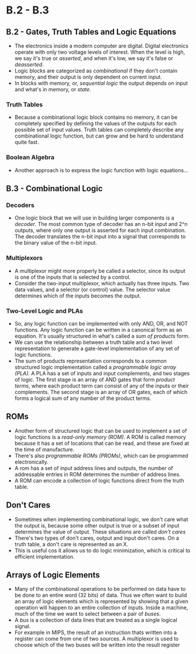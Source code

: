 # B.2 - B.3

## B.2 - Gates, Truth Tables and Logic Equations

- The electronics inside a modern computer are digital. Digital electronics operate with only two voltage levels of interest. When the level is high, we say it's true or _asserted_, and when it's low, we say it's false or _deasserted_.
- Logic blocks are categorized as _combinational_ if they don't contain memory, and their output is only dependent on current input.
- In blocks with memory, or, _sequential logic_ the output depends on input and what's in memory, or _state_.

### Truth Tables

- Because a combinational logic block contains no memory, it can be completely specified by defining the values of the outputs for each possible set of input values. Truth tables can completely describe any combinational logic function, but can grow and be hard to understand quite fast.

### Boolean Algebra

- Another approach is to express the logic function with logic equations...

## B.3 - Combinational Logic

### Decoders

- One logic block that we will use in building larger components is a _decoder_. The most common type of decoder has an n-bit input and 2^n outputs, where only one output is asserted for each input combination. The decoder translates the n-bit input into a signal that corresponds to the binary value of the n-bit input.

### Multiplexors

- A multiplexor might more properly be called a selector, since its output is one of the inputs that is selected by a control.
- Consider the two-input multiplexor, which actually has three inputs. Two data values, and a selector (or control) value. The selector value determines which of the inputs becomes the output.

### Two-Level Logic and PLAs

- So, any logic function can be implemented with only AND, OR, and NOT functions. Any logic function can be written in a canonical form as an equation. It's usually structured in what's called a _sum of products_ form.
- We can use the relationship between a truth table and a two level representation to generate a gate-level implementation of any set of logic functions.
- The sum of products representation corresponds to a common structured logic implementation called a _programmable logic array (PLA)_. A PLA has a set of inputs and input complements, and two stages of logic. The first stage is an array of AND gates that form _product terms_, where each product term can consist of any of the inputs or their complements. The second stage is an array of OR gates, each of which forms a logical sum of any number of the product terms.

## ROMs

- Another form of structured logic that can be used to implement a set of logic functions is a _read-only memory (ROM)_. A ROM is called memory because it has a set of locations that can be read, and these are fixed at the time of manufacture.
- There's also _programmable ROMs (PROMs)_, which can be programmed electronically.
- A rom has a set of input address lines and outputs, the number of addressable entries in ROM determines the number of address lines.
- A ROM can encode a collection of logic functions direct from the truth table.

## Don't Cares

- Sometimes when implementing combinational logic, we don't care what the output is, because some other output is true or a subset of input determines the value of output. These situations are called _don't cares_
- There's two types of don't cares, output and input don't cares. On a truth table, a don't care is represented as an X.
- This is useful cos it allows us to do logic minimization, which is critical to efficient implementation.

## Arrays of Logic Elements

- Many of the combinational operations to be performed on data have to be done to an entire word (32 bits) of data. Thus we often want to build an array of logic elements which is represented by showing that a given operation will happen to an entire collection of inputs. Inside a machine, much of the time we want to select between a pair of _buses_.
- A _bus_ is a collection of data lines that are treated as a single logical signal.
- For example in MIPS, the result of an instruction thats written into a register can come from one of two sources. A multiplexor is used to choose which of the two buses will be written into the result register